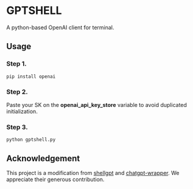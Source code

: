 # GPTSHELL #  

A python-based OpenAI client for terminal.

## Usage  

### Step 1. ###

 `pip install openai`

### Step 2. ###

Paste your SK on the **openai_api_key_store** variable to avoid duplicated initialization.

### Step 3. ###

`python gptshell.py` 

## Acknowledgement  

This project is a modification from [shellgpt](https://github.com/z0nd3rl1ng/shellgpt) and [chatgpt-wrapper](https://github.com/mmabrouk/chatgpt-wrapper). We appreciate their generous contribution.
